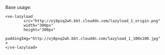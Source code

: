 Base usage:

    <ve-lazyload
            src="http://oj8psq2wh.bkt.clouddn.com/lazyload_1_origin.png"
            width="300px"
            height="300px"
            paddingImg="http://oj8psq2wh.bkt.clouddn.com/lazyload_1_100x100.jpg"
    >
    </ve-lazyload>

